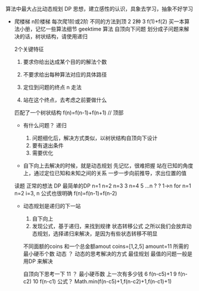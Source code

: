 算法中最大占比动态规划 DP
思想，建立感性的认识，具象去学习，抽象不好学习

- 爬楼梯
    n阶楼梯
    每次爬1阶或2阶 不同的方法到顶
    2 2种
    3 f(1)+f(2)
    买一本算法小册，记忆一些算法细节  geektime 算法
    自顶向下问题 划分成子问题来解决的话，树状结构，请使用递归

    2个关键特征
    1. 要求你给出达成某个目的的解法个数
    2. 不要求给出每种算法对应的具体路径

    1. 定位到问题的终点 n 走法
    2. 站在这个终点，去考虑之前要做什么

    匹配了一个树状结构 
    f(n)=f(n-1)+f(n+1)  // 顶部

    - 有什么问题？
        递归
        1. 问题细化后，解决方式类似，以树状结构自顶向下设计
        2. 要有退出条件
        3. 需要优化

    - 自下向上去解决的时候，就是动态规划 先记忆，很难把握
        站在已知的角度上，通过定位已知和未知之间的关系 一步一步向前推导，求出位置的值

    读题 正常的想法 DP  最简单的DP
    n=1 n=2
    n=3 3
    n=4 5
    ...n ? ?  1->n for
    n=1 n=2 i=3, n 公式也很明确 f(n)=f(n-1)+f(n-2)

    - 动态规划是递归的下一站
        1. 自下向上
        2. 发现公式，基于递归，来找到规律
            状态转移公式
        之所以我们会放弃动态规划，选择递归来解决，是因为有些状态转移不明显

        不同面额的coins 和一个总金额amout
        coins=[1,2,5] amount=11
        所需的最小硬币个数
        动态 ？ 动态的思考解决的方式 最佳规划
        最值的问题一般是用DP 来解决

        自顶向下思考一下
        11 ？ 最小硬币数
        上一次有多少钱
        6 f(n-c5)+1  9 f(n-c2)  10 f(n-c1)  公式？
        Math.min(f(n-c5)+1,f(n-c2)+1,f(n-c1)+1)


